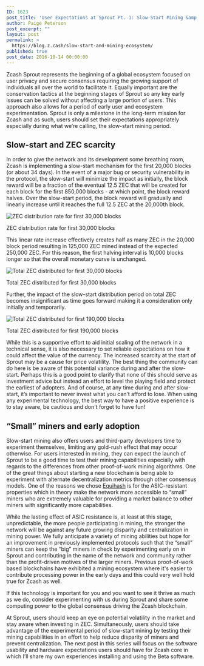 ```yaml
---
ID: 1623
post_title: 'User Expectations at Sprout Pt. 1: Slow-Start Mining &amp; Mining Ecosystem'
author: Paige Peterson
post_excerpt: ""
layout: post
permalink: >
  https://blog.z.cash/slow-start-and-mining-ecosystem/
published: true
post_date: 2016-10-14 00:00:00
---
```

<p>Zcash Sprout represents the beginning of a global ecosystem focused on user privacy and secure consensus requiring the growing support of individuals all over the world to facilitate it. Equally important are the conservation tactics at the beginning stages of Sprout so any key early issues can be solved without affecting a large portion of users. This approach also allows for a period of early user and ecosystem experimentation. Sprout is only a milestone in the long-term mission for Zcash and as such, users should set their expectations appropriately especially during what we’re calling, the slow-start mining period.</p>
<div class="section" id="slow-start-and-zec-scarcity">
<h2>Slow-start and ZEC scarcity</h2>
<p>In order to give the network and its development some breathing room, Zcash is implementing a slow-start mechanism for the first 20,000 blocks (or about 34 days). In the event of a major bug or security vulnerability in the protocol, the slow-start will minimize the impact as initially, the block reward will be a fraction of the eventual 12.5 ZEC that will be created for each block for the first 850,000 blocks - at which point, the block reward halves. Over the slow-start period, the block reward will gradually and linearly increase until it reaches the full 12.5 ZEC at the 20,000th block.</p>
<div class="figure align-center" style="width: 85%">
<img alt="ZEC distribution rate for first 30,000 blocks" src="http://blog.z.cash/wp-content/uploads/2016/11/slow-start-rate-30k.png"/><p class="caption">ZEC distribution rate for first 30,000 blocks</p>
</div>
<p>This linear rate increase effectively creates half as many ZEC in the 20,000 block period resulting in 125,000 ZEC mined instead of the expected 250,000 ZEC. For this reason, the first halving interval is 10,000 blocks longer so that the overall monetary curve is unchanged.</p>
<div class="figure align-center" style="width: 75%">
<img alt="Total ZEC distributed for first 30,000 blocks" src="http://blog.z.cash/wp-content/uploads/2016/10/slow-start-total-30k.png"/><p class="caption">Total ZEC distributed for first 30,000 blocks</p>
</div>
<p>Further, the impact of the slow-start distribution period on total ZEC becomes insignificant as time goes forward making it a consideration only initially and temporarily.</p>
<div class="figure align-center" style="width: 75%">
<img alt="Total ZEC distributed for first 190,000 blocks" src="http://blog.z.cash/wp-content/uploads/2016/10/slow-start-total-190k.png"/><p class="caption">Total ZEC distributed for first 190,000 blocks</p>
</div>
<p>While this is a supportive effort to aid initial scaling of the network in a technical sense, it is also necessary to set reliable expectations on how it could affect the value of the currency. The increased scarcity at the start of Sprout may be a cause for price volatility. The best thing the community can do here is be aware of this potential variance during and after the slow-start. Perhaps this is a good point to clarify that none of this should serve as investment advice but instead an effort to level the playing field and protect the earliest of adopters. And of course, at any time during and after slow-start, it’s important to never invest what you can’t afford to lose. When using any experimental technology, the best way to have a positive experience is to stay aware, be cautious and don't forget to have fun!</p>
</div>
<div class="section" id="small-miners-and-early-adoption">
<h2>“Small” miners and early adoption</h2>
<p>Slow-start mining also offers users and third-party developers time to experiment themselves, limiting any gold-rush effect that may occur otherwise. For users interested in mining, they can expect the launch of Sprout to be a good time to test their mining capabilities especially with regards to the differences from other proof-of-work mining algorithms. One of the great things about starting a new blockchain is being able to experiment with alternate decentralization metrics through other consensus models. One of the reasons we chose <a class="reference external" href="/why-equihash/">Equihash</a> is for the ASIC-resistant properties which in theory make the network more accessible to “small” miners who are extremely valuable for providing a market balance to other miners with significantly more capabilities.</p>
<p>While the lasting effect of ASIC resistance is, at least at this stage, unpredictable, the more people participating in mining, the stronger the network will be against any future growing disparity and centralization in mining power. We fully anticipate a variety of mining abilities but hope for an improvement in previously implemented protocols such that the “small” miners can keep the “big” miners in check by experimenting early on in Sprout and contributing in the name of the network and community rather than the profit-driven motives of the larger miners. Previous proof-of-work based blockchains have exhibited a mining ecosystem where it's easier to contribute processing power in the early days and this could very well hold true for Zcash as well.</p>
<p>If this technology is important for you and you want to see it thrive as much as we do, consider experimenting with us during Sprout and share some computing power to the global consensus driving the Zcash blockchain.</p>
<p>At Sprout, users should keep an eye on potential volatility in the market and stay aware when investing in ZEC. Simultaneously, users should take advantage of the experimental period of slow-start mining by testing their mining capabilities in an effort to help reduce disparity of miners and prevent centralization. The next post in this series will focus on the software usability and hardware expectations users should have for Zcash core in which I’ll share my own experiences installing and using the Beta software.</p>
</div>